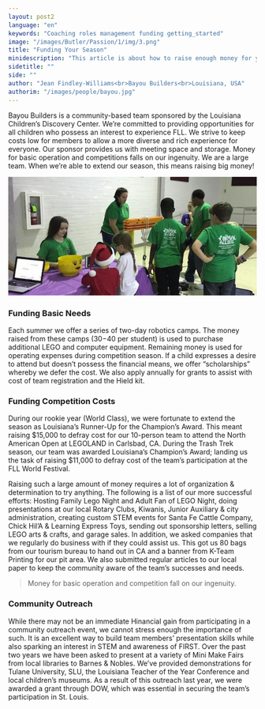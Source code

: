 ```yaml
---
layout: post2
language: "en"
keywords: "Coaching roles management funding getting_started"
image: "/images/Butler/Passion/1/img/3.png"
title: "Funding Your Season"
minidescription: "This article is about how to raise enough money for your team."
sidetitle: ""
side: ""
author: "Jean Findley-Williams<br>Bayou Builders<br>Louisiana, USA"
authorim: "/images/people/bayou.jpg"
---
```


Bayou Builders is a community-based team sponsored by the Louisiana Children’s Discovery Center. We’re committed to providing opportunities for all children who possess an interest to experience FLL. We strive to keep costs low for members to allow a more diverse and rich experience for everyone. Our sponsor provides us with meeting space and storage. Money for basic operation and competitions falls on our ingenuity. We are a large team. When we’re able to extend our season, this means raising big money!

![](/images/coachcorner/Bayoubuilders2.jpg)

### Funding Basic Needs

Each summer we offer a series of two-day robotics camps. The money raised from these camps ($30-$40 per student) is used to purchase additional LEGO and computer equipment. Remaining money is used for operating expenses during competition season. If a child expresses a desire to attend but doesn’t possess the financial means, we offer “scholarships” whereby we defer the cost. We also apply annually for grants to assist with cost of team registration and the Hield kit.

### Funding Competition Costs

During our rookie year (World Class), we were fortunate to extend the season as Louisiana’s Runner-Up for the Champion’s Award. This meant raising $15,000 to defray cost for our 10-person team to attend the North American Open at LEGOLAND in Carlsbad, CA. During the Trash Trek season, our team was awarded Louisiana’s Champion’s Award; landing us the task of raising $11,000 to defray cost of the team’s participation at the FLL World Festival.

Raising such a large amount of money requires a lot of organization & determination to try anything. The following is a list of our more successful efforts: Hosting Family Lego Night and Adult Fan of LEGO Night, doing presentations at our local Rotary Clubs, Kiwanis, Junior Auxiliary & city administration, creating custom STEM events for Santa Fe Cattle Company, Chick Hil’A & Learning Express Toys, sending out sponsorship letters, selling LEGO arts & crafts, and garage sales. In addition, we asked companies that we regularly do business with if they could assist us. This got us 80 bags from our tourism bureau to hand out in CA and a banner from K-Team Printing for our pit area. We also submitted regular articles to our local paper to keep the community aware of the team’s successes and needs.

> Money for basic operation and competition fall on our ingenuity.

### Community Outreach
While there may not be an immediate Hinancial gain from participating in a community outreach event, we cannot stress enough the importance of such. It is an excellent way to build team members’ presentation skills while also sparking an interest in STEM and awareness of FIRST. Over the past two years we have been asked to present at a variety of Mini Make Fairs from local libraries to Barnes & Nobles. We’ve provided demonstrations for Tulane University, SLU, the Louisiana Teacher of the Year Conference and local children’s museums. As a result of this outreach last year, we were awarded a grant through DOW, which was essential in securing the team’s participation in St. Louis.


